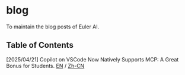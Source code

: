 # blog
To maintain the blog posts of Euler AI.

## Table of Contents

[2025/04/21] Copilot on VSCode Now Natively Supports MCP: A Great Bonus for Students. [EN](mcp\25_04_21_en\25_04_21_en.md) / [Zh-CN](mcp\25_04_21\25_04_21.md)